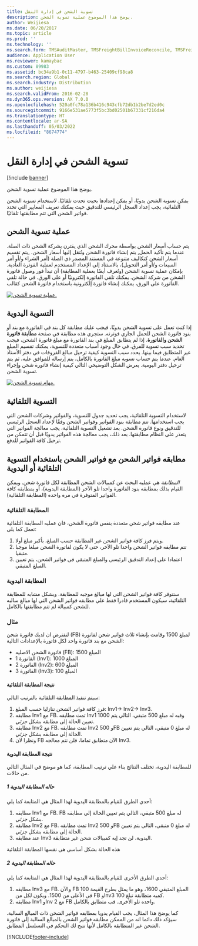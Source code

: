 ```yaml
---
title: تسوية الشحن في إدارة النقل
description: يوضح هذا الموضوع عملية تسوية الشحن.
author: Weijiesa
ms.date: 06/20/2017
ms.topic: article
ms.prod: ''
ms.technology: ''
ms.search.form: TMSAuditMaster, TMSFreightBillInvoiceReconcile, TMSFreightBillSummary, TMSFreightBillType, TMSFreightMatchReason, TMSFBDetailReconcile, TMSInvoiceTable,TMSInvoiceLineReconcile,TMSReconcileInvoice, TMSFreightBillDetail, TMSFreightBillTypeAssignment, TMSRejectInvoiceLine, TMSMiscellaneousCharge
audience: Application User
ms.reviewer: kamaybac
ms.custom: 89983
ms.assetid: bc34a9b1-0c11-4797-b463-25409cf98ca8
ms.search.region: Global
ms.search.industry: Distribution
ms.author: weijiesa
ms.search.validFrom: 2016-02-28
ms.dyn365.ops.version: AX 7.0.0
ms.openlocfilehash: 520a0fc78a136b416c943cfb72db1b2be7d2ed0c
ms.sourcegitcommit: 9166e531ae5773f5bc3bd02501b67331cf216da4
ms.translationtype: HT
ms.contentlocale: ar-SA
ms.lasthandoff: 05/03/2022
ms.locfileid: "8674774"
---
```

# <a name="reconcile-freight-in-transportation-management"></a>تسوية الشحن في إدارة النقل

[!include [banner](../includes/banner.md)]

يوضح هذا الموضوع عملية تسوية الشحن.

يمكن تسوية الشحن يدويًا، أو يمكن إعدادها بحيث تحدث تلقائيًا. لاستخدام تسوية الشحن التلقائية، يجب إعداد السجل الرئيسي للتدقيق‬ حيث يمكنك تعريف المعايير التي تحدد فواتير الشحن التي تتم مطابقتها تلقائيًا.

## <a name="the-freight-reconciliation-process"></a>عملية تسوية الشحن

يتم حساب أسعار الشحن بواسطة محرك الشحن الذي يقترن بشركة الشحن ذات الصلة. عندما يتم تأكيد الحمل, يتم إنشاء فاتورة الشحن وتُنقل إليها أسعار الشحن. ,يتم تقسيم أسعار الشحن كتكاليف متنوعة في المستند المصدر ذي الصلة (أمر الشراء و/أو أمر المبيعات و/أو أمر التحويل)، بالاستناد إلى الإعداد المستخدم لعملية الفوترة العادية. بإمكان عملية تسوية الشحن (وتُعرف أيضًا بعملية المطابقة) أن تبدأ فور وصول فاتورة الشحن من شركة الشحن. يمكنك تلقي الفاتورة إلكترونيًا أو على الورق. في حالة تلقي الفاتورة على الورق، يمكنك إنشاء فاتورة إلكترونية باستخدام فاتورة الشحن كقالب.

[![عملية تسوية الشحن.](./media/freight-reconcilation-process.jpg)](./media/freight-reconcilation-process.jpg)

## <a name="manual-reconciliation"></a>التسوية اليدوية

إذا كنت تعمل على تسوية الشحن يدويًا، فيجب عليك مطابقة كل بند في الفاتورة مع بند أو بنود فاتورة الشحن للحمل الجاري فوترته. ستجري هذه مطابقة في صفحة **مطابقة فاتورة الشحن والفاتورة‬**. إذا لم يتطابق المبلغ في بند الفاتورة مع مبلغ فاتورة الشحن، فيجب تحديد سبب تسوية للفرق. في حال وجود أسباب متعددة للتسوية، يمكنك تقسيم المبلغ غير المتطابق فيما بينها. يحدد سبب التسوية كيفية ترحيل مبالغ الفروقات في دفتر الأستاذ العام. عندما يتم حساب تسوية مبلغ الفاتورة بالكامل، يتم إرساله للموافق عليه، ثم يتم ترحيل دفتر اليومية. يعرض الشكل التوضيحي التالي كيفية إنشاء فاتورة شحن وإجراء تسوية الشحن.

[![مهام تسوية الشحن.](./media/processflowforfreightreconciliation.jpg)](./media/processflowforfreightreconciliation.jpg)

## <a name="automatic-reconciliation"></a>التسوية التلقائية

لاستخدام التسوية التلقائية، يجب تحديد جدول للتسوية، والفواتير وشركات الشحن التي يجب استخدامها. تتم مطابقة بنود الفواتير وفواتير الشحن وفقًا لإعداد السجل الرئيسي للتدقيق‬ ونوع فاتورة الشحن. بعد تشغيل التسوية التلقائية، يجب معالجة الفواتير التي يتعذر على النظام مطابقتها. بعد ذلك، يجب معالجة هذه الفواتير يدويًا قبل أن تتمكن من ترحيل كافة الفواتير للدفع.

## <a name="match-freight-bills-with-freight-invoices-using-automatic-or-manual-reconciliation"></a>مطابقه فواتير الشحن مع فواتير الشحن باستخدام التسوية التلقائية أو اليدوية

*المطابقة* هي عمليه البحث عن كمبيالات الشحن المطابقة لكل فاتورة شحن. ويمكن القيام بذلك بمطابقه بنود الفاتورة واحدا تلو الآخر (المطابقة اليدوية)، أو بمطابقه كافة الفواتير المتوفرة في مره واحده (المطابقة التلقائية).

### <a name="auto-matching"></a>المطابقة التلقائية

عند مطابقه فواتير شحن متعددة بنفس فاتورة الشحن، فان عمليه المطابقة التلقائية تعمل كما يلي:

1. ويتم فرز كافة فواتير الشحن غير المطابقة حسب المبلغ، بأكبر مبلغ أولا.
1. تتم مطابقه فواتير الشحن واحدا تلو الآخر، حتى لا يكون لفاتورة الشحن مبلغا موجبا متبقيا.
1. اعتمادا علي إعداد التدقيق الرئيسي والمبلغ المتبقي في فواتير الشحن، يتم تعيين المبلغ المتبقي.

### <a name="manual-matching"></a>المطابقة اليدوية

ستتوفر كافة فواتير الشحن التي لها مبالغ موجبه للمطابقة. وبشكل مشابه للمطابقة التلقائية، سيكون المستخدم قادرا فقط علي مطابقه فواتير الشحن التي لها مبالغ سالبه للشحن كمبيالة لم تتم مطابقتها بالكامل.

### <a name="example"></a>مثال

لنفترض ان لديك فاتورة شحن (FB) لمبلغ 1500 وقامت بإنشاء ثلاث فواتير شحن لفاتورة الشحن مع بند فاتورة واحد لكل فاتورة بالإعدادات التالية:

- فاتورة الشحن الاصليه (FB): المبلغ 1500
- الفاتورة 1 (Inv1): المبلغ 1000
- الفاتورة 2 (Inv2): المبلغ 600
- الفاتورة 3 (Inv3): المبلغ 100

#### <a name="automatic-matching-result"></a>نتيجة المطابقة التلقائية

سيتم تنفيذ المطابقة التلقائية بالترتيب التالي:

1. فرز كافة فواتير الشحن تنازليا حسب المبلغ: Inv1-> Inv2-> Inv3.
1. مطابقه Inv1 مع FB. تمت مطابقه Inv1 1000 وفبه له مبلغ 500 متبقي، التالي يتم تعيين الحالة إلى مطابقه بشكل *جزئي*.
1. مطابقه Inv2 مع FB. تمت مطابقه Inv2 500 وFB له مبلغ 0 متبقي، التالي يتم تعيين الحالة إلى مطابقه بشكل *جزئي*.
1. ونظرا لان FB الآن متطابق تماما، فلن تتم معالجه Inv3.

#### <a name="manual-matching-result"></a>نتيجة المطابقة اليدوية

للمطابقة اليدوية، تختلف النتائج بناء علي ترتيب المطابقة، كما هو موضح في المثال التالي من حالات.

##### <a name="manual-matching-case-1"></a>حاله المطابقة اليدوية 1

أحدي الطرق للقيام بالمطابقة اليدوية لهذا المثال هي المتابعة كما يلي:

1. مطابقه Inv1 مع FB. FB له مبلغ 500 متبقي، التالي يتم تعيين الحالة إلى مطابقه بشكل *جزئي*.
1. مطابقه Inv2 مع FB. تمت مطابقه Inv2 500 وFB له مبلغ 0 متبقي، التالي يتم تعيين الحالة إلى مطابقه بشكل *جزئي*.
1. عند مطابقه Inv3 اليدوية، لن تجد إيه كمبيالات شحن غير متطابقة.

هذه الحالة بشكل أساسي هي نفسها المطابقة التلقائية

##### <a name="manual-matching-case-2"></a>حاله المطابقة اليدوية 2

أحدي الطرق الأخرى للقيام بالمطابقة اليدوية لهذا المثال هي المتابعة كما يلي:

1. مطابقه Inv3 مع FB. والآن FB المبلغ المتبقي 1600، وهو ما يمثل بطرح القيمة 100 في الأعلى من 1500. ويكون لكل من FB وInv3 كميه متطابقة تبلغ 100.
1. مطابقه Inv1 وInv 2 مع FB واحده تلو الأخرى. فب متطابق بالكامل.

كما يوضح هذا المثال، يجب القيام يدويا بمطابقه فواتير الشحن ذات المبالغ السالبة. سيؤكد ذلك دائما انه من الممكن مطابقه فواتير الشحن بالمبالغ السالبة إلى فاتورة الشحن غير المتطابقة بالكامل لأنها تتيح لك التحكم في التسلسل المطابق.


[!INCLUDE[footer-include](../../includes/footer-banner.md)]